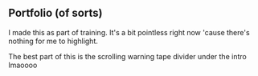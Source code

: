 ## Portfolio (of sorts)
I made this as part of training. It's a bit pointless right now 'cause there's nothing for me to highlight.

The best part of this is the scrolling warning tape divider under the intro lmaoooo